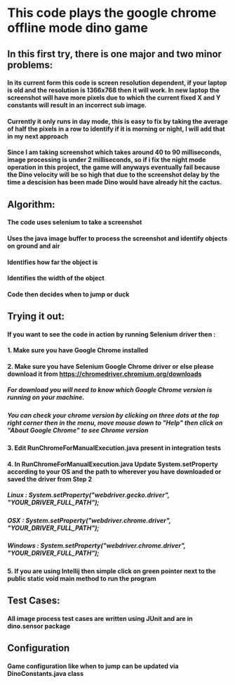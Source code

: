 # This code plays the google chrome offline mode dino game

## In this first try, there is one major and two minor problems:
#### In its current form this code is screen resolution dependent, if your laptop is old and the resolution is 1366x768 then it will work. In new laptop the screenshot will have more pixels due to which the current fixed X and Y constants will result in an incorrect sub image.
#### Currently it only runs in day mode, this is easy to fix by taking the average of half the pixels in a row to identify if it is morning or night, I will add that in my next approach
#### Since I am taking screenshot which takes around 40 to 90 milliseconds, image processing is under 2 milliseconds, so if i fix the night mode operation in this project, the game will anyways eventually fail because the Dino velocity will be so high that due to the screenshot delay by the time a descision has been made Dino would have already hit the cactus.

## Algorithm:
#### The code uses selenium to take a screenshot
#### Uses the java image buffer to process the screenshot and identify objects on ground and air
#### Identifies how far the object is
#### Identifies the width of the object
#### Code then decides when to jump or duck

## Trying it out:
#### If you want to see the code in action by running Selenium driver then :
#### 1. Make sure you have Google Chrome installed

#### 2. Make sure you have Selenium Google Chrome driver or else please download it from https://chromedriver.chromium.org/downloads
#####   For download you will need to know which Google Chrome version is running on your machine.
#####   You can check your chrome version by clicking on three dots at the top right corner then in the menu, move mouse down to "Help" then click on "About Google Chrome" to see Chrome version 

#### 3. Edit RunChromeForManualExecution.java present in integration tests

#### 4. In RunChromeForManualExecution.java Update System.setProperty according to your OS and the path to wherever you have downloaded or saved the driver from Step 2
#####   Linux : System.setProperty("webdriver.gecko.driver", "YOUR_DRIVER_FULL_PATH");
#####   OSX : System.setProperty("webdriver.chrome.driver", "YOUR_DRIVER_FULL_PATH");
#####   Windows : System.setProperty("webdriver.chrome.driver", "YOUR_DRIVER_FULL_PATH");

#### 5. If you are using Intellij then simple click on green pointer next to the public static void main method to run the program
 
## Test Cases:
#### All image process test cases are written using JUnit and are in dino.sensor package

## Configuration
#### Game configuration like when to jump can be updated via DinoConstants.java class
